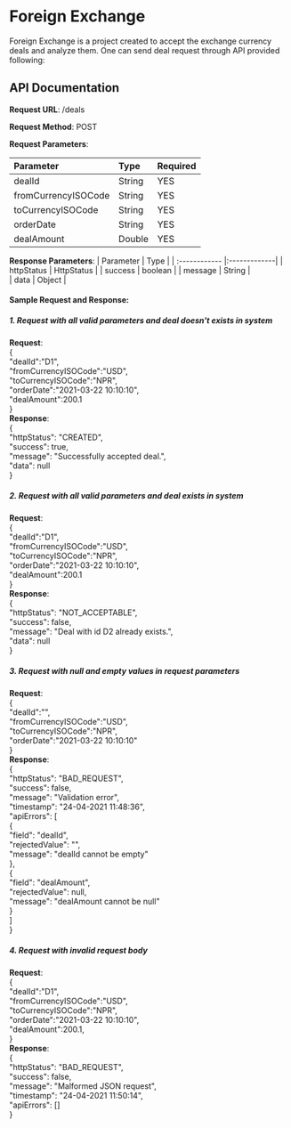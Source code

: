 
# Foreign Exchange

Foreign Exchange is a project created to accept the exchange currency deals and analyze them.
One can send deal request through API provided following:

## API Documentation

**Request URL**: /deals

**Request Method**: POST

**Request Parameters**:

| Parameter            | Type          | Required  |
| :------------------- |:------------- | :---------|
| dealId               | String        | YES       |
| fromCurrencyISOCode  | String        | YES       |
| toCurrencyISOCode    | String        | YES       |
| orderDate            | String        | YES       |
| dealAmount           | Double        | YES       |

**Response Parameters**:
| Parameter     | Type         |
| :------------ |:-------------|
| httpStatus    | HttpStatus   |
| success       | boolean      |
| message       | String       |  
| data          | Object       |

#### Sample Request and Response:
##### 1. Request with all valid parameters and deal doesn't exists in system
**Request**:\
{\
    "dealId":"D1",\
    "fromCurrencyISOCode":"USD",\
    "toCurrencyISOCode":"NPR",\
    "orderDate":"2021-03-22 10:10:10",\
    "dealAmount":200.1\
}\
**Response**:\
{\
    "httpStatus": "CREATED",\
    "success": true,\
    "message": "Successfully accepted deal.",\
    "data": null\
}
##### 2. Request with all valid parameters and deal exists in system
**Request**:\
{\
    "dealId":"D1",\
    "fromCurrencyISOCode":"USD",\
    "toCurrencyISOCode":"NPR",\
    "orderDate":"2021-03-22 10:10:10",\
    "dealAmount":200.1\
}\
**Response**:\
{\
    "httpStatus": "NOT_ACCEPTABLE",\
    "success": false,\
    "message": "Deal with id D2 already exists.",\
    "data": null\
}
##### 3. Request with null and empty values in request parameters
**Request**:\
{\
    "dealId":"",\
    "fromCurrencyISOCode":"USD",\
    "toCurrencyISOCode":"NPR",\
    "orderDate":"2021-03-22 10:10:10"\
}\
**Response**:\
{\
    "httpStatus": "BAD_REQUEST",\
    "success": false,\
    "message": "Validation error",\
    "timestamp": "24-04-2021 11:48:36",\
    "apiErrors": [\
        {\
            "field": "dealId",\
            "rejectedValue": "",\
            "message": "dealId cannot be empty"\
        },\
        {\
            "field": "dealAmount",\
            "rejectedValue": null,\
            "message": "dealAmount cannot be null"\
        }\
    ]\
}
##### 4. Request with invalid request body
**Request**:\
{\
    "dealId":"D1",\
    "fromCurrencyISOCode":"USD",\
    "toCurrencyISOCode":"NPR",\
    "orderDate":"2021-03-22 10:10:10",\
    "dealAmount":200.1,\
}\
**Response**:\
{\
    "httpStatus": "BAD_REQUEST",\
    "success": false,\
    "message": "Malformed JSON request",\
    "timestamp": "24-04-2021 11:50:14",\
    "apiErrors": []\
}
